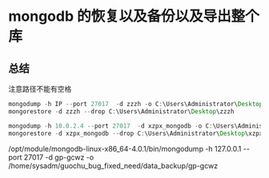 # mongodb 的恢复以及备份以及导出整个库



## 总结

注意路径不能有空格

```java
mongodump -h IP --port 27017  -d zzzh -o C:\Users\Administrator\Desktop\
mongorestore -d zzzh --drop C:\Users\Administrator\Desktop\zzzh

mongodump -h 10.0.2.4 --port 27017  -d xzpx_mongodb -o C:\Users\Administrator\Desktop\
mongorestore -d xzpx_mongodb --drop C:\Users\Administrator\Desktop\xzpx_mongodb
```

/opt/module/mongodb-linux-x86_64-4.0.1/bin/mongodump -h 127.0.0.1 --port 27017  -d gp-gcwz  -o /home/sysadm/guochu_bug_fixed_need/data_backup/gp-gcwz
